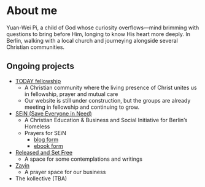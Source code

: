 # About me

Yuan-Wei Pi, a child of God whose curiosity overflows—mind brimming with questions to bring before Him, longing to know His heart more deeply.
In Berlin, walking with a local church and journeying alongside several Christian communities.

## Ongoing projects
- [TODAY fellowship](https://www.today-fellowship.online/)
    - A Christian community where the living presence of Christ unites us in fellowship, prayer and mutual care
    - Our website is still under construction, but the groups are already meeting in fellowship and continuing to grow.
- [SEiN (Save Everyone in Need)](https://www.sein-live.com/)
    - A Christian Education & Business and Social Initiative for Berlin’s Homeless
    - Prayers for SEiN
        - [blog form](https://www.sein-live.com/prayers)
        - [ebook form](https://ywp-sein.github.io/sein_prayers)
- [Released and Set Free](https://ywp-sein.github.io/released_and_set_free)
    - A space for some contemplations and writings
- [Zayin](https://ywp-sein.github.io/zayin)
    - A prayer space for our business
- The kollective (TBA)